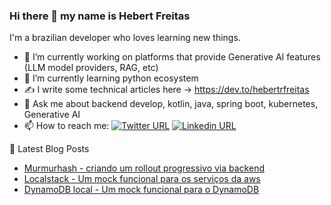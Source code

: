 ### Hi there 👋 my name is Hebert Freitas

I'm a brazilian developer who loves learning new things.

<!--
- 🔭 I’m currently working on Platforms that provide Generative AI features
- 🌱 I’m currently learning python ecosystem  
- 👯 I’m looking to collaborate on ...
- 🤔 I’m looking for help with ...
- 💬 Ask me about backend develop, kotlin, java, spring boot, kubernetes

- 😄 Pronouns: ...
- ⚡ Fun fact: ...
-->

- 🔭 I’m currently working on platforms that provide Generative AI features (LLM model providers, RAG, etc)
- 🌱 I’m currently learning python ecosystem
- ✍️ I write some technical articles here -> https://dev.to/hebertrfreitas
- 💬 Ask me about backend develop, kotlin, java, spring boot, kubernetes, Generative AI
- 📫 How to reach me: [![Twitter URL](https://img.shields.io/twitter/url/https/twitter.com/hebertrfreitas.svg?style=social&label=Follow%20%40hebertrfreitas)](https://twitter.com/hebertrfreitas) [![Linkedin URL](https://img.shields.io/badge/LinkedIn-0077B5?style=for-the-badge&logo=linkedin&logoColor=white)](https://www.linkedin.com/in/hebert-ribeiro-de-freitas-60262821/)

📕  Latest Blog Posts
- [Murmurhash - criando um rollout progressivo via backend](https://dev.to/hebertrfreitas/murmurhash-criando-um-rollout-progressivo-via-backend-cba/)
- [Localstack - Um mock funcional para os serviços da aws](https://dev.to/hebertrfreitas/localstack-um-mock-funcional-para-os-servicos-da-aws-1jkd)
- [DynamoDB local - Um mock funcional para o DynamoDB ](https://dev.to/hebertrfreitas/dynamodb-local-um-mock-funcional-para-o-dynamodb-c94) 
